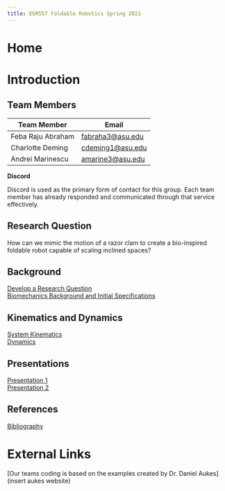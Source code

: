 ```yaml
---
title: EGR557 Foldable Robotics Spring 2021
---
```


# Home

# Introduction

## Team Members

|Team Member|Email|
|---|---|
|Feba Raju Abraham|fabraha3@asu.edu|
|Charlotte Deming|cdeming1@asu.edu|
|Andrei Marinescu|amarine3@asu.edu|

**Discord**

Discord is used as the primary form of contact for this group. Each team member has already responded and communicated through that service effectively. 

## Research Question

How can we mimic the motion of a razor clam to create a bio-inspired foldable robot capable of scaling inclined spaces?

## Background

[Develop a Research Question](develop-a-research-question.md)  
[Biomechanics Background and Initial Specifications](biomechanics-background-and-initial-specifications.md) 

## Kinematics and Dynamics

[System Kinematics](System_Kinematics.ipynb_-_Colaboratory.pdf)  
[Dynamics](dynamicsTotal.pdf) 

## Presentations

[Presentation 1](presentation1.md)  
[Presentation 2](presentation2.md)

## References

[Bibliography](references.md)

# External Links

[Our teams coding is based on the examples created by Dr. Daniel Aukes](insert aukes website)
